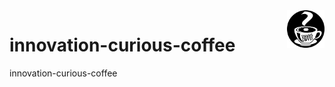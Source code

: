 <a href="#">
    <img src="readme-images/curious-coffee.png" alt="Curious Coffee" title="Curious Coffee" align="right" height="60" />
</a>

# innovation-curious-coffee
innovation-curious-coffee
